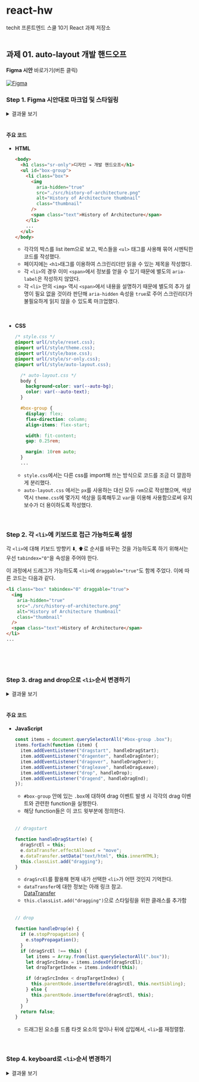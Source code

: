 # react-hw

techit 프론트엔드 스쿨 10기 React 과제 저장소<br><br>

## 과제 01. auto-layout 개발 핸드오프

**Figma 시안** 바로가기(버튼 클릭)<br><br>
[![Figma](https://img.shields.io/badge/figma-%23F24E1E.svg?style=for-the-badge&logo=figma&logoColor=white)](<https://www.figma.com/design/5xqwcpAdXVyJgEbarggDLO/%EB%94%94%EC%9E%90%EC%9D%B8-%E2%86%92-%EA%B0%9C%EB%B0%9C-%ED%95%B8%EB%93%9C%EC%98%A4%ED%94%84-(Copy)?node-id=0-1&t=4aoAmNBP86iVb3qy-1>)<br>

### Step 1. Figma 시안대로 마크업 및 스타일링

<details>
<summary>결과물 보기</summary>

<img width="1031" alt="스크린샷 2024-07-23 오전 3 29 40" src="https://github.com/user-attachments/assets/61dde1a5-ee42-4b15-954a-9bf576e4c572">
</details>

<br>

#### 주요 코드

- **HTML**
  ```html
  <body>
    <h1 class="sr-only">디자인 → 개발 핸드오프</h1>
    <ul id="box-group">
      <li class="box">
        <img
          aria-hidden="true"
          src="./src/history-of-architecture.png"
          alt="History of Architecture thumbnail"
          class="thumbnail"
        />
        <span class="text">History of Architecture</span>
      </li>
      ...
    </ul>
  </body>
  ```
  - 각각의 박스를 list item으로 보고, 박스들을 `<ul>` 태그를 사용해 묶어 시멘틱한 코드를 작성했다.
  - 페이지에는 `<h1>`태그를 이용하여 스크린리더만 읽을 수 있는 제목을 작성했다.
  - 각 `<li>`의 경우 이미 `<span>`에서 정보를 얻을 수 있기 때문에 별도의 `aria-label`은 작성하지 않았다.
  - 각 `<li>` 안의 `<img>` 역시 `<span>`에서 내용을 설명하기 때문에 별도의 추가 설명이 필요 없을 것이라 판단해 `aria-hidden` 속성을 `true`로 주어 스크린리더가 불필요하게 읽지 않을 수 있도록 마크업했다.<br><br><br>
- **CSS**

  ```css
  /* style.css */
  @import url(/style/reset.css);
  @import url(/style/theme.css);
  @import url(/style/base.css);
  @import url(/style/sr-only.css);
  @import url(/style/auto-layout.css);
  ```

  ```css
    /* auto-layout.css */
    body {
      background-color: var(--auto-bg);
      color: var(--auto-text);
    }

    #box-group {
      display: flex;
      flex-direction: column;
      align-items: flex-start;

      width: fit-content;
      gap: 0.25rem;

      margin: 10rem auto;
    }
    ...
  ```

  - `style.css`에서는 다른 css를 import해 쓰는 방식으로 코드를 조금 더 깔끔하게 분리했다.
  - `auto-layout.css` 에서는 `px`를 사용하는 대신 모두 `rem`으로 작성했으며, 색상 역시 `theme.css`에 몇가지 색상을 등록해두고 `var`을 이용해 사용함으로써 유지보수가 더 용이하도록 작성했다.<br><br><br>

### Step 2. 각 `<li>`에 키보드로 접근 가능하도록 설정

각 `<li>`에 대해 키보드 방향키 ⬇️, ⬆️로 순서를 바꾸는 것을 가능하도록 하기 위해서는 우선 `tabindex="0"`을 속성을 주어야 한다.

이 과정에서 드래그가 가능하도록 `<li>`에 `draggable="true"`도 함께 주었다.
이에 따른 코드는 다음과 같다.

```html
<li class="box" tabindex="0" draggable="true">
  <img
    aria-hidden="true"
    src="./src/history-of-architecture.png"
    alt="History of Architecture thumbnail"
    class="thumbnail"
  />
  <span class="text">History of Architecture</span>
</li>
...
```

<br><br><br>

### Step 3. drag and drop으로 `<li>`순서 변경하기

<details>
<summary>결과물 보기</summary>

![IMB_G6gNAk](https://github.com/user-attachments/assets/21ec7188-6dc1-4e41-9d7b-1f8365b82117)

</details>

<br>

#### 주요 코드

- **JavaScript**

  ```js
  const items = document.querySelectorAll("#box-group .box");
  items.forEach(function (item) {
    item.addEventListener("dragstart", handleDragStart);
    item.addEventListener("dragenter", handleDragEnter);
    item.addEventListener("dragover", handleDragOver);
    item.addEventListener("dragleave", handleDragLeave);
    item.addEventListener("drop", handleDrop);
    item.addEventListener("dragend", handleDragEnd);
  });
  ```

  - `#box-group` 안에 있는 `.box`에 대하여 drag 이벤트 발생 시 각각의 drag 이벤트와 관련한 function을 실행한다.
  - 해당 function들은 이 코드 윗부분에 정의한다.<br><br>

  ```js
  // dragstart

  function handleDragStart(e) {
    dragSrcEl = this;
    e.dataTransfer.effectAllowed = "move";
    e.dataTransfer.setData("text/html", this.innerHTML);
    this.classList.add("dragging");
  }
  ```

  - `dragSrcEl`를 활용해 현재 내가 선택한 `<li>`가 어떤 것인지 기억한다.
  - `dataTransfer`에 대한 정보는 아래 링크 참고.<br>[DataTransfer](https://developer.mozilla.org/ko/docs/Web/API/DataTransfer)
  - `this.classList.add("dragging")`으로 스타일링을 위한 클래스를 추가함<br><br>

  ```js
  // drop

  function handleDrop(e) {
    if (e.stopPropagation) {
      e.stopPropagation();
    }
    if (dragSrcEl !== this) {
      let items = Array.from(list.querySelectorAll(".box"));
      let dragSrcIndex = items.indexOf(dragSrcEl);
      let dropTargetIndex = items.indexOf(this);

      if (dragSrcIndex < dropTargetIndex) {
        this.parentNode.insertBefore(dragSrcEl, this.nextSibling);
      } else {
        this.parentNode.insertBefore(dragSrcEl, this);
      }
    }
    return false;
  }
  ```

  - 드래그된 요소를 드롭 타겟 요소의 앞이나 뒤에 삽입해서, `<li>`를 재정렬함.
    <br><br><br>

### Step 4. keyboard로 `<li>`순서 변경하기

<details>
<summary>결과물 보기</summary>

![IMB_dCkybu](https://github.com/user-attachments/assets/d8c0e325-f6ee-457d-ba3b-d9c53848556f)

</details>

<br>

